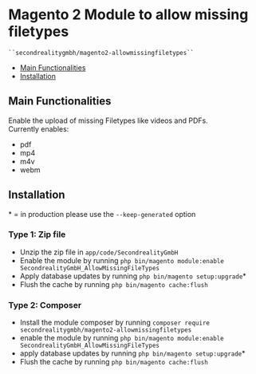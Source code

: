 # Magento 2 Module to allow missing filetypes

    ``secondrealitygmbh/magento2-allowmissingfiletypes``

 - [Main Functionalities](#markdown-header-main-functionalities)
 - [Installation](#markdown-header-installation)
 

## Main Functionalities
Enable the upload of missing Filetypes like videos and PDFs.  
Currently enables:
- pdf
- mp4
- m4v
- webm

## Installation
\* = in production please use the `--keep-generated` option

### Type 1: Zip file

 - Unzip the zip file in `app/code/SecondrealityGmbH`
 - Enable the module by running `php bin/magento module:enable SecondrealityGmbH_AllowMissingFileTypes`
 - Apply database updates by running `php bin/magento setup:upgrade`\*
 - Flush the cache by running `php bin/magento cache:flush`

### Type 2: Composer

 - Install the module composer by running `composer require secondrealitygmbh/magento2-allowmissingfiletypes`
 - enable the module by running `php bin/magento module:enable SecondrealityGmbH_AllowMissingFileTypes`
 - apply database updates by running `php bin/magento setup:upgrade`\*
 - Flush the cache by running `php bin/magento cache:flush`




